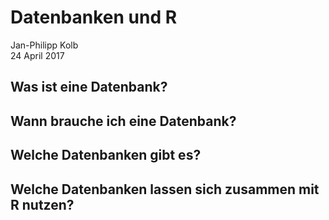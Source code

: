# Datenbanken und R
Jan-Philipp Kolb  
24 April 2017  



## Was ist eine Datenbank?

## Wann brauche ich eine Datenbank?

## Welche Datenbanken gibt es?

## Welche Datenbanken lassen sich zusammen mit R nutzen?

